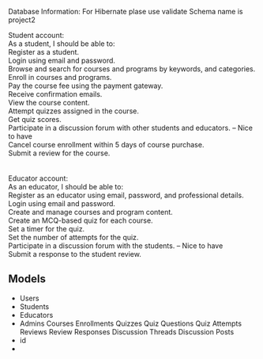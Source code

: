 Database Information:
For Hibernate plase use validate
Schema name is project2

Student account:  <br>
As a student, I should be able to:  <br>
Register as a student. <br>
Login using email and password. <br>
Browse and search for courses and programs by keywords, and categories. <br>
Enroll in courses and programs. <br>
Pay the course fee using the payment gateway. <br>
Receive confirmation emails.  <br>
View the course content. <br>
Attempt quizzes assigned in the course. <br>
Get quiz scores. <br>
Participate in a discussion forum with other students and educators. – Nice to have <br>
Cancel course enrollment within 5 days of course purchase. <br>
Submit a review for the course. <br>
 <br><br>
Educator account:  <br>
As an educator, I should be able to:  <br>
Register as an educator using email, password, and professional details. <br>
Login using email and password. <br>
Create and manage courses and program content. <br>
Create an MCQ-based quiz for each course.  <br>
Set a timer for the quiz. <br>
Set the number of attempts for the quiz. <br>
Participate in a discussion forum with the students. – Nice to have <br>
Submit a response to the student review. <br>
 
## Models
- Users
 - Students
 - Educators
 - Admins
Courses
Enrollments
Quizzes
Quiz Questions
Quiz Attempts
Reviews
Review Responses
Discussion Threads
Discussion Posts
 - id
 - 
